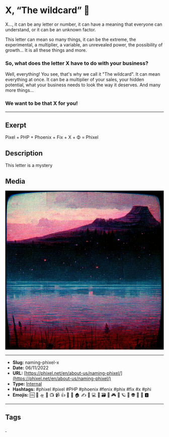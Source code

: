 # X, “The wildcard” 🎩
X..., it can be any letter or number, it can have a meaning that everyone can understand, or it can be an unknown factor.

This letter can mean so many things, it can be the extreme, the experimental, a multiplier, a variable, an unrevealed power, the possibility of growth… It is all these things and more.

### So, what does the letter X have to do with your business?
Well, everything! You see, that's why we call it "The wildcard".
It can mean everything at once. It can be a multiplier of your sales, your hidden potential, what your business needs to look the way it deserves. And many more things…
### We want to be that X for you!
------------
## Exerpt
Pixel + PHP + Phoenix + Fix + X + Φ = Phixel
## Description
This letter is a mystery
## Media
<img src="media/17f4f081/the-name-wildcard.jpg">

------------
- **Slug:** naming-phixel-x
- **Date:** 06/11/2022
- **URL:** [https://phixel.net/en/about-us/naming-phixel/](https://phixel.net/en/about-us/naming-phixel/)
- **Type:** [Internal](#internal)
- **Hashtags:** #phixel #pixel #PHP #phoenix #fenix #phix #fix #x #phi
- **Emojis:** 🆒 🎨 🛸 📼 📺 📹 👍 🔗 📝 🏠 ✍️ 👨 💻 👑 🗃 👾 🎮 📲 🪐 🌟 👽 🚀 🌌 🅸

------------
## Tags
[ ](# )
